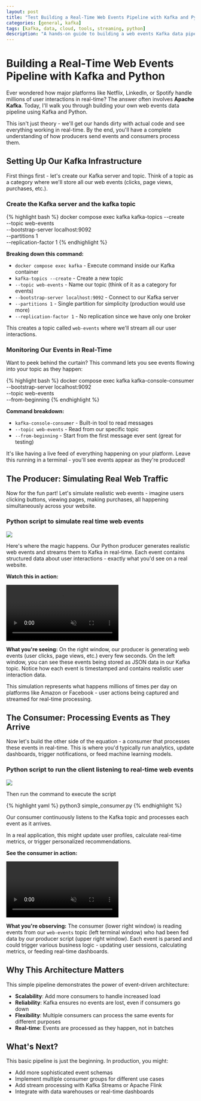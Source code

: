 ```yaml
---
layout: post
title: "Test Building a Real-Time Web Events Pipeline with Kafka and Python"
categories: [general, kafka]
tags: [kafka, data, cloud, tools, streaming, python]
description: "A hands-on guide to building a web events Kafka data pipeline with Python - from setup to real-time processing"
---
```


# Building a Real-Time Web Events Pipeline with Kafka and Python

Ever wondered how major platforms like Netflix, LinkedIn, or Spotify handle millions of user interactions in real-time? The answer often involves **Apache Kafka**. Today, I'll walk you through building your own web events data pipeline using Kafka and Python.

This isn't just theory - we'll get our hands dirty with actual code and see everything working in real-time. By the end, you'll have a complete understanding of how producers send events and consumers process them.

## Setting Up Our Kafka Infrastructure

First things first - let's create our Kafka server and topic. Think of a topic as a category where we'll store all our web events (clicks, page views, purchases, etc.).

### Create the Kafka server and the kafka topic

{% highlight bash %}
docker compose exec kafka kafka-topics --create \
 --topic web-events \
 --bootstrap-server localhost:9092 \
 --partitions 1 \
 --replication-factor 1
{% endhighlight %}

**Breaking down this command:**

- `docker compose exec kafka` - Execute command inside our Kafka container
- `kafka-topics --create` - Create a new topic
- `--topic web-events` - Name our topic (think of it as a category for events)
- `--bootstrap-server localhost:9092` - Connect to our Kafka server
- `--partitions 1` - Single partition for simplicity (production would use more)
- `--replication-factor 1` - No replication since we have only one broker

This creates a topic called `web-events` where we'll stream all our user interactions.

### Monitoring Our Events in Real-Time

Want to peek behind the curtain? This command lets you see events flowing into your topic as they happen:

{% highlight bash %}
docker compose exec kafka kafka-console-consumer \
 --bootstrap-server localhost:9092 \
 --topic web-events \
 --from-beginning
{% endhighlight %}

**Command breakdown:**

- `kafka-console-consumer` - Built-in tool to read messages
- `--topic web-events` - Read from our specific topic
- `--from-beginning` - Start from the first message ever sent (great for testing)

It's like having a live feed of everything happening on your platform. Leave this running in a terminal - you'll see events appear as they're produced!

## The Producer: Simulating Real Web Traffic

Now for the fun part! Let's simulate realistic web events - imagine users clicking buttons, viewing pages, making purchases, all happening simultaneously across your website.

### Python script to simulate real time web events

<img src="/assets/media/27-06-web-events-pipeline/kafka_producer.png">

Here's where the magic happens. Our Python producer generates realistic web events and streams them to Kafka in real-time. Each event contains structured data about user interactions - exactly what you'd see on a real website.

**Watch this in action:**

<div class="video-demo">
  <video autoplay loop muted playsinline>
    <source src="/assets/media/27-06-web-events-pipeline/kafka-producer-events-simulation.webm" type="video/webm">
    <source src="/assets/media/27-06-web-events-pipeline/kafka-producer-events-simulation.mp4" type="video/mp4">
    Your browser doesn't support video playback.
  </video>
</div>

**What you're seeing:** On the right window, our producer is generating web events (user clicks, page views, etc.) every few seconds. On the left window, you can see these events being stored as JSON data in our Kafka topic. Notice how each event is timestamped and contains realistic user interaction data.

This simulation represents what happens millions of times per day on platforms like Amazon or Facebook - user actions being captured and streamed for real-time processing.

## The Consumer: Processing Events as They Arrive

Now let's build the other side of the equation - a consumer that processes these events in real-time. This is where you'd typically run analytics, update dashboards, trigger notifications, or feed machine learning models.

### Python script to run the client listening to real-time web events

<img src="/assets/media/27-06-web-events-pipeline/kafka-consumer-code.png">

Then run the command to execute the script

{% highlight yaml %}
python3 simple_consumer.py
{% endhighlight %}

Our consumer continuously listens to the Kafka topic and processes each event as it arrives.

In a real application, this might update user profiles, calculate real-time metrics, or trigger personalized recommendations.

**See the consumer in action:**

<div class="video-demo">
  <video autoplay loop muted playsinline>
    <source src="/assets/media/27-06-web-events-pipeline/kafka-consumer-events-simulation.webm" type="video/webm">
    <source src="/assets/media/27-06-web-events-pipeline/kafka-consumer-events-simulation.mp4" type="video/mp4">
    Your browser doesn't support video playback.
  </video>
</div>

**What you're observing:** The consumer (lower right window) is reading events from our `web-events` topic (left terminal window) who had been fed data by our producer script (upper right window). Each event is parsed and could trigger various business logic - updating user sessions, calculating metrics, or feeding real-time dashboards.

## Why This Architecture Matters

This simple pipeline demonstrates the power of event-driven architecture:

- **Scalability**: Add more consumers to handle increased load
- **Reliability**: Kafka ensures no events are lost, even if consumers go down
- **Flexibility**: Multiple consumers can process the same events for different purposes
- **Real-time**: Events are processed as they happen, not in batches

## What's Next?

This basic pipeline is just the beginning. In production, you might:

- Add more sophisticated event schemas
- Implement multiple consumer groups for different use cases
- Add stream processing with Kafka Streams or Apache Flink
- Integrate with data warehouses or real-time dashboards
